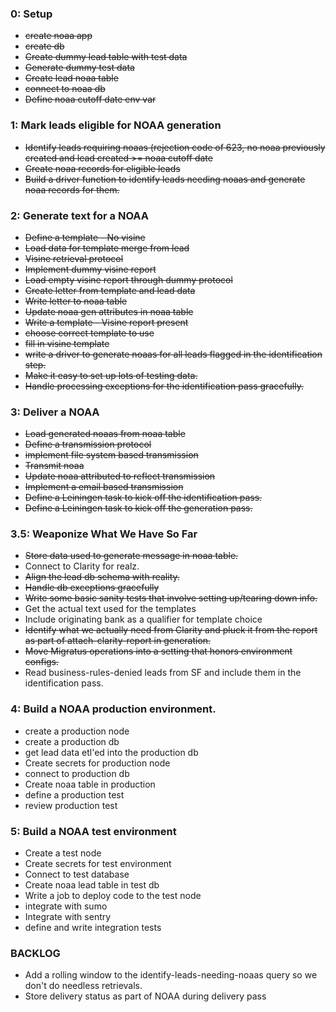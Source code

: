 ### 0: Setup
- ~~create noaa app~~
- ~~create db~~
- ~~Create dummy lead table with test data~~
- ~~Generate dummy test data~~
- ~~Create lead noaa table~~
- ~~connect to noaa db~~
- ~~Define noaa cutoff date env var~~

### 1: Mark leads eligible for NOAA generation
- ~~Identify leads requiring noaas (rejection code of 623, no noaa previously created and lead created >= noaa cutoff date~~
- ~~Create noaa records for eligible leads~~
- ~~Build a driver function to identify leads needing noaas and generate noaa records for them.~~


### 2: Generate text for a NOAA
- ~~Define a template - No visine~~
- ~~Load data for template merge from lead~~
- ~~Visine retrieval protocol~~
- ~~Implement dummy visine report~~
- ~~Load empty visine report through dummy protocol~~
- ~~Create letter from template and lead data~~
- ~~Write letter to noaa table~~
- ~~Update noaa gen attributes in noaa table~~
- ~~Write a template - Visine report present~~
- ~~choose correct template to use~~
- ~~fill in visine template~~
- ~~write a driver to generate noaas for all leads flagged in the identification step.~~
- ~~Make it easy to set up lots of testing data.~~
- ~~Handle processing exceptions for the identification pass gracefully.~~


### 3:  Deliver a NOAA
- ~~Load generated noaas from noaa table~~
- ~~Define a transmission protocol~~
- ~~implement file system based transmission~~
- ~~Transmit noaa~~
- ~~Update noaa attributed to reflect transmission~~
- ~~Implement a email based transmission~~
- ~~Define a Leiningen task to kick off the identification pass.~~
- ~~Define a Leiningen task to kick off the generation pass.~~



### 3.5: Weaponize What We Have So Far
- ~~Store data used to generate message in noaa table.~~
- Connect to Clarity for realz.
- ~~Align the lead db schema with reality.~~
- ~~Handle db exceptions gracefully~~
- ~~Write some basic sanity tests that involve setting up/tearing down info.~~
- Get the actual text used for the templates
- Include originating bank as a qualifier for template choice
- ~~Identify what we actually need from Clarity and pluck it from the report as part of attach-clarity-report in generation.~~
- ~~Move Migratus operations into a setting that honors environment configs.~~
- Read business-rules-denied leads from SF and include them in the identification pass.


### 4:  Build a NOAA production environment.
- create a production node
- create a production db
- get lead data etl'ed into the production db
- Create secrets for production node
- connect to production db
- Create noaa table in production
- define a production test
- review production test


### 5: Build a NOAA test environment
- Create a test node
- Create secrets for test environment
- Connect to test database
- Create noaa lead table in test db
- Write a job to deploy code to the test node
- integrate with sumo
- Integrate with sentry
- define and write integration tests


### BACKLOG
- Add a rolling window to the identify-leads-needing-noaas query so we don't do needless retrievals.
- Store delivery status as part of NOAA during delivery pass
